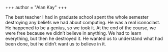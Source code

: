 +++
author = "Alan Kay"
+++

The best teacher I had in graduate school spent the whole semester destroying any beliefs we had about computing. He was a real iconoclast. He happened to be a genius, so we took it. At the end of the course, we were free because we didn’t believe in anything. We had to learn everything, but then he destroyed it. He wanted us to understand what had been done, but he didn’t want us to believe in it.
